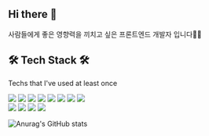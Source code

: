 ## Hi there 👋

<!--
**Choiji92/Choiji92** is a ✨ _special_ ✨ repository because its `README.md` (this file) appears on your GitHub profile.

Here are some ideas to get you started:

- 🔭 I’m currently working on ...
- 🌱 I’m currently learning ...
- 👯 I’m looking to collaborate on ...
- 🤔 I’m looking for help with ...
- 💬 Ask me about ...
- 📫 How to reach me: ...
- 😄 Pronouns: ...
- ⚡ Fun fact: ...
-->

사람들에게 좋은 영향력을 끼치고 싶은 프론트엔드 개발자 입니다🧑‍💻
## 🛠 Tech Stack 🛠

Techs that I've used at least once

<img src="https://img.shields.io/badge/html5-E34F26?style=for-the-badge&logo=html5&logoColor=white"> <img src="https://img.shields.io/badge/css-1572B6?style=for-the-badge&logo=css3&logoColor=white"> 
  <img src="https://img.shields.io/badge/javascript-F7DF1E?style=for-the-badge&logo=javascript&logoColor=black"> 
	<img src="https://img.shields.io/badge/react-444444?style=for-the-badge&logo=react">
	<img src="https://img.shields.io/badge/react-444444?style=for-the-badge&logo=react-native">
	 <img src="https://img.shields.io/badge/React--Query-FF4154?style=for-the-badge&logo=ReactQuery&logoColor=FFFFFF">
	  <img src="https://img.shields.io/badge/recoil-2C5BB4?style=for-the-badge&logo=recoil&logoColor=white">
     <img src="https://img.shields.io/badge/redux-764ABC?style=for-the-badge&logo=redux&logoColor=white">
		 <br/>
		   <img src="https://img.shields.io/badge/socket.io-010101?style=for-the-badge&logo=socket.io&logoColor=white">
	  <img src="https://img.shields.io/badge/styled--components-DB7093?style=for-the-badge&logo=styledcomponents&logoColor=white">
	 <img src="https://img.shields.io/badge/axios-FFCA28?style=for-the-badge&logo=axios&logoColor=white">
		 <img src="https://img.shields.io/badge/amazonaws-232F3E?style=for-the-badge&logo=amazonaws&logoColor=white">
		
![Anurag's GitHub stats](https://github-readme-stats.vercel.app/api?username=Choiji92&show_icons=true&theme=gruvbox)
